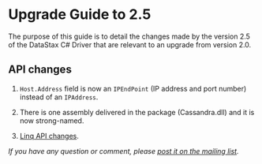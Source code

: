 # Upgrade Guide to 2.5

The purpose of this guide is to detail the changes made by the version 2.5 of the DataStax C# Driver that are relevant to an upgrade from version 2.0.

## API changes

1. `Host.Address` field is now an `IPEndPoint` (IP address and port number) instead of an `IPAddress`.

1. There is one assembly delivered in the package (Cassandra.dll) and it is now strong-named.

1. [Linq API changes][linq-upgrade].

_If you have any question or comment, please [post it on the mailing list][mailing]._

  [mailing]: https://groups.google.com/a/lists.datastax.com/forum/#!forum/csharp-driver-user "DataStax C# driver for Cassandra mailing list"
  [linq-upgrade]: https://github.com/datastax/csharp-driver/blob/master/doc/linq-upgrade-guide-2.5.md